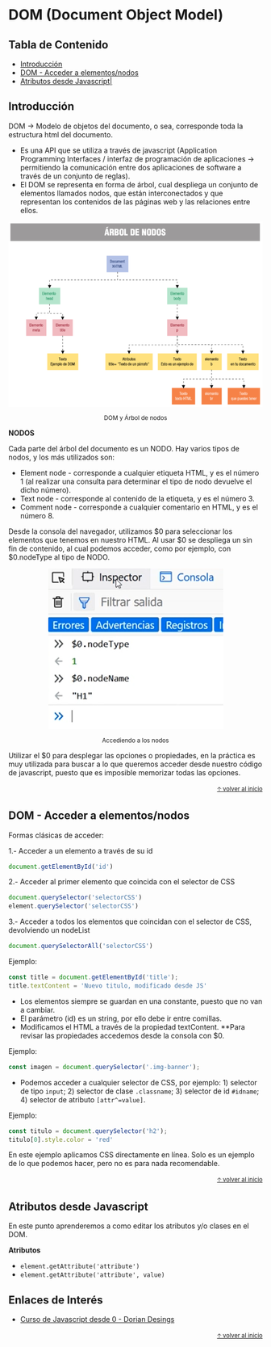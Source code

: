# DOM (Document Object Model)<!-- omit in toc -->

## Tabla de Contenido<!-- omit in toc -->
- [Introducción](#introducción)
- [DOM - Acceder a elementos/nodos](#DOM---Acceder-a-elementos/nodos)
- [Atributos desde Javascript|](#Atributos-desde-Javascript)


## Introducción

DOM -> Modelo de objetos del documento, o sea, corresponde toda la estructura html del documento.
* Es una API que se utiliza a través de javascript (Application Programming Interfaces / interfaz de programación de aplicaciones
-> permitiendo la comunicación entre dos aplicaciones de software a través de un conjunto de reglas).
* El DOM se representa en forma de árbol, cual despliega un conjunto de elementos llamados nodos, que están interconectados y que representan los contenidos de las páginas web y las relaciones entre ellos.

<div align="center">
  <img src="./img/nodos.png">
  <small><p>DOM y Árbol de nodos</p></small>
</div>

**NODOS**

Cada parte del árbol del documento es un NODO. Hay varios tipos de nodos, y los más utilizados son:
* Element node - corresponde a cualquier etiqueta HTML, y es el número 1 (al realizar una consulta para determinar el tipo de nodo devuelve el dicho número).
* Text node - corresponde al contenido de la etiqueta, y es el número 3.
* Comment node - corresponde a cualquier comentario en HTML, y es el número 8.

Desde la consola del navegador, utilizamos $0 para seleccionar los elementos que tenemos en nuestro HTML. Al usar $0 se despliega un sin fin de contenido, al cual podemos acceder, como por ejemplo, con $0.nodeType al tipo de NODO.

<div align="center">
  <img src="./img/nodo.png">
  <small><p>Accediendo a los nodos</p></small>
</div>

Utilizar el $0 para desplegar las opciones o propiedades, en la práctica es muy utilizada para buscar a lo que queremos acceder desde nuestro código de javascript, puesto que es imposible memorizar todas las opciones.

<div align="right">
  <small><a href="#tabla-de-contenido">🡡 volver al inicio</a></small>
</div>

## DOM - Acceder a elementos/nodos

Formas clásicas de acceder:

1.- Acceder a un elemento a través de su id
```javascript
document.getElementById('id')
```

2.- Acceder al primer elemento que coincida con el selector de CSS
```javascript
document.querySelector('selectorCSS')
element.querySelector('selectorCSS')
```

3.- Acceder a todos los elementos que coincidan con el selector de CSS, devolviendo un nodeList
```javascript
document.querySelectorAll('selectorCSS')
```

Ejemplo:

```javascript
const title = document.getElementById('title');
title.textContent = 'Nuevo titulo, modificado desde JS'
```
* Los elementos siempre se guardan en una constante, puesto que no van a cambiar.
* El parámetro (id) es un string, por ello debe ir entre comillas.
* Modificamos el HTML a través de la propiedad textContent. **Para revisar las propiedades accedemos desde la consola con $0.

Ejemplo:

```javascript
const imagen = document.querySelector('.img-banner');
```
* Podemos acceder a cualquier selector de CSS, por ejemplo: 1) selector de tipo `input`; 2) selector de clase `.classname`; 3) selector de id `#idname`; 4) selector de atributo `[attr^=value]`.

Ejemplo:
```javascript
const titulo = document.querySelector('h2');
titulo[0].style.color = 'red'
```
En este ejemplo aplicamos CSS directamente en línea. Solo es un ejemplo de lo que podemos hacer, pero no es para nada recomendable.

<div align="right">
  <small><a href="#tabla-de-contenido">🡡 volver al inicio</a></small>
</div>

## Atributos desde Javascript

En este punto aprenderemos a como editar los atributos y/o clases en el DOM.

**Atributos**

* `element.getAttribute('attribute')`
* `element.getAttribute('attribute', value)`



<!-- ## Recursos Complementarios
* [Diapositivas del Curso](docs/la-historia-de-jquery.pdf)

<div align="right">
  <small><a href="#tabla-de-contenido">🡡 volver al inicio</a></small>
</div> -->

## Enlaces de Interés
* [Curso de Javascript desde 0 - Dorian Desings](https://www.youtube.com/playlist?list=PLROIqh_5RZeBAnmi0rqLkyZIAVmT5lZxG)

<div align="right">
  <small><a href="#tabla-de-contenido">🡡 volver al inicio</a></small>
</div>